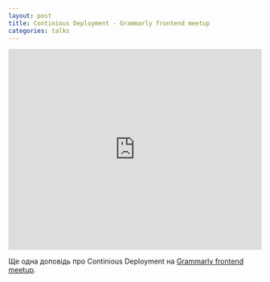 ```yaml
---
layout: post
title: Continious Deployment - Grammarly frontend meetup
categories: talks
---
```


<iframe width="100%" height="400" src="https://www.youtube.com/embed/jeEhlPHHV7g" frameborder="0" allowfullscreen></iframe> 

Ще одна доповідь про Continious Deployment на [Grammarly frontend meetup](http://dou.ua/calendar/8671/).
